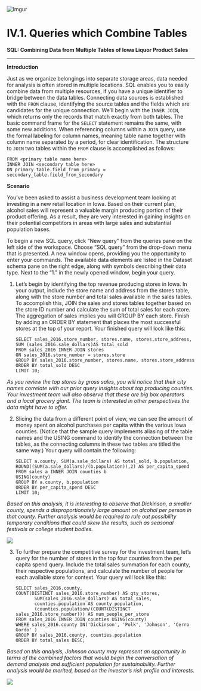 ![Imgur](https://i.imgur.com/ug9jO4r.png)

# IV.1. Queries which Combine Tables

**SQL: Combining Data from Multiple Tables of Iowa Liquor Product Sales**

-------------

**Introduction**

Just as we organize belongings into separate storage areas, data needed for analysis is often stored in multiple locations. SQL enables you to easily combine data from multiple resources, if you have a unique identifier to bridge between the data tables. Connecting data sources is established with the `FROM` clause, identifying the source tables and the fields which are candidates for the unique connection. We’ll begin with the `INNER JOIN`, which returns only the records that match exactly from both tables. The basic command frame for the `SELECT` statement remains the same, with some new additions. When referencing columns within a `JOIN` query, use the formal labeling for column names, meaning table name together with column name separated by a period, for clear identification. The structure to `JOIN` two tables within the `FROM` clause is accomplished as follows:


    FROM <primary table name here>
    INNER JOIN <secondary table here>
    ON primary_table.field_from_primary = secondary_table.field_from_secondary

**Scenario**

You’ve been asked to assist a business development team looking at investing in a new retail location in Iowa. Based on their current plan, alcohol sales will represent a valuable margin producing portion of their product offering. As a result, they are very interested in gaining insights on their potential competitors in areas with large sales and substantial population bases.

To begin a new SQL query, click “New query” from the queries pane on the left side of the workspace. Choose “SQL query” from the drop-down menu that is presented. A new window opens, providing you the opportunity to enter your commands. The available data elements are listed in the Dataset schema pane on the right edge, along with symbols describing their data type. Next to the “1.” in the newly opened window, begin your query.


1. Let’s begin by identifying the top revenue producing stores in Iowa. In your output, include the store name and address from the stores table, along with the store number and total sales available in the sales tables. To accomplish this, JOIN the sales and stores tables together based on the store ID number and calculate the sum of total sales for each store. The aggregation of sales implies you will GROUP BY each store. Finish by adding an ORDER BY statement that places the most successful stores at the top of your report. Your finished query will look like this:


       SELECT sales_2016.store_number, stores.name, stores.store_address,
       SUM (sales_2016.sale_dollars)AS total_sold
       FROM sales_2016 INNER JOIN stores
       ON sales_2016.store_number = stores.store
       GROUP BY sales_2016.store_number, stores.name, stores.store_address
       ORDER BY total_sold DESC
       LIMIT 10;
  
_As you review the top stores by gross sales, you will notice that their city names correlate with our prior query insights about top producing counties. Your investment team will also observe that these are big box operators and a local grocery giant. The team is interested in other perspectives the data might have to offer._


2. Slicing the data from a different point of view, we can see the amount of money spent on alcohol purchases per capita within the various Iowa counties. (Notice that the sample query implements aliasing of the table names and the USING command to identify the connection between the tables, as the connecting columns in these two tables are titled the same way.) Your query will contain the following:


       SELECT a.county, SUM(a.sale_dollars) AS total_sold, b.population,
       ROUND((SUM(a.sale_dollars)/(b.population)),2) AS per_capita_spend
       FROM sales a INNER JOIN counties b
       USING(county)
       GROUP BY a.county, b.population
       ORDER BY per_capita_spend DESC
       LIMIT 10;
  
_Based on this analysis, it is interesting to observe that Dickinson, a smaller county, spends a disproportionately large amount on alcohol per person in that county. Further analysis would be required to rule out possibility temporary conditions that could skew the results, such as seasonal festivals or college student bodies._


![](https://d2mxuefqeaa7sj.cloudfront.net/s_11A3C926B66539979AA819795B9AE12298B748340FB3979DD3408D5E6794E6C3_1515399492094_file.png)

3. To further prepare the competitive survey for the investment team, let’s query for the number of stores in the top four counties from the per capita spend query. Include the total sales summation for each county, their respective populations, and calculate the number of people for each available store for context. Your query will look like this:


       SELECT sales_2016.county,
       COUNT(DISTINCT sales_2016.store_number) AS qty_stores, 
              SUM(sales_2016.sale_dollars) AS total_sales, 
              counties.population AS county_population, 
              (counties.population/(COUNT(DISTINCT sales_2016.store_number))) AS num_people_per_store
       FROM sales_2016 INNER JOIN counties USING(county)
       WHERE sales_2016.county IN('Dickinson', 'Polk', 'Johnson', 'Cerro Gordo' )
       GROUP BY sales_2016.county, counties.population
       ORDER BY total_sales DESC;
  
_Based on this analysis, Johnson county may represent an opportunity in terms of the combined factors that would begin the conversation of demand analysis and sufficient population for sustainability. Further analysis would be merited, based on the investor’s risk profile and interests._

![](https://d2mxuefqeaa7sj.cloudfront.net/s_11A3C926B66539979AA819795B9AE12298B748340FB3979DD3408D5E6794E6C3_1515399492098_file.png)
